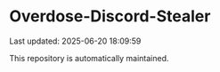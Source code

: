# Overdose-Discord-Stealer

Last updated: 2025-06-20 18:09:59

This repository is automatically maintained.
